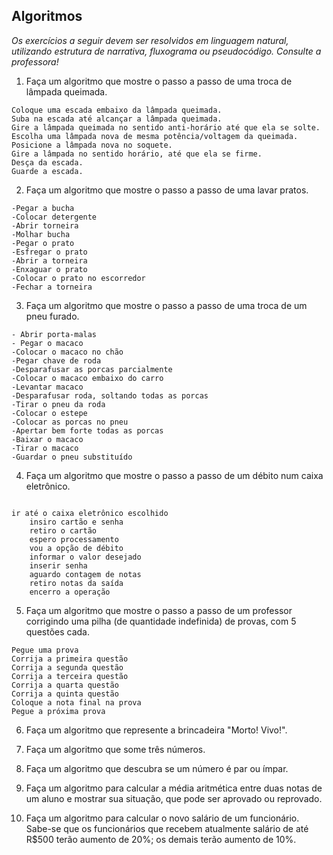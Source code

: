 ## Algoritmos

_Os exercícios a seguir devem ser resolvidos em linguagem natural, utilizando estrutura de narrativa, fluxograma ou pseudocódigo. Consulte a professora!_

1. Faça um algoritmo que mostre o passo a passo de uma troca de lâmpada queimada.

```
Coloque uma escada embaixo da lâmpada queimada. 
Suba na escada até alcançar a lâmpada queimada. 
Gire a lâmpada queimada no sentido anti-horário até que ela se solte. 
Escolha uma lâmpada nova de mesma potência/voltagem da queimada.
Posicione a lâmpada nova no soquete. 
Gire a lâmpada no sentido horário, até que ela se firme. 
Desça da escada. 
Guarde a escada.

```

2. Faça um algoritmo que mostre o passo a passo de uma lavar pratos.
```
-Pegar a bucha 
-Colocar detergente
-Abrir torneira
-Molhar bucha
-Pegar o prato
-Esfregar o prato
-Abrir a torneira 
-Enxaguar o prato
-Colocar o prato no escorredor
-Fechar a torneira
```

3. Faça um algoritmo que mostre o passo a passo de uma troca de um pneu furado.
```
- Abrir porta-malas 
- Pegar o macaco
-Colocar o macaco no chão 
-Pegar chave de roda 
-Desparafusar as porcas parcialmente 
-Colocar o macaco embaixo do carro
-Levantar macaco
-Desparafusar roda, soltando todas as porcas
-Tirar o pneu da roda 
-Colocar o estepe
-Colocar as porcas no pneu
-Apertar bem forte todas as porcas 
-Baixar o macaco
-Tirar o macaco
-Guardar o pneu substituído
```

4. Faça um algoritmo que mostre o passo a passo de um débito num caixa eletrônico.
```

ir até o caixa eletrônico escolhido 
	insiro cartão e senha
	retiro o cartão  
	espero processamento
	vou a opção de débito 
	informar o valor desejado 
	inserir senha 
	aguardo contagem de notas
	retiro notas da saída 
	encerro a operação
```
5. Faça um algoritmo que mostre o passo a passo de um professor corrigindo uma pilha (de quantidade indefinida) de provas, com 5 questões cada.
```
Pegue uma prova
Corrija a primeira questão 
Corrija a segunda questão 
Corrija a terceira questão 
Corrija a quarta questão
Corrija a quinta questão 
Coloque a nota final na prova
Pegue a próxima prova
```

6. Faça um algoritmo que represente a brincadeira "Morto! Vivo!".

7. Faça um algoritmo que some três números.

8. Faça um algoritmo que descubra se um número é par ou ímpar.

9. Faça um algoritmo para calcular a média aritmética entre duas notas de um aluno e mostrar sua situação, que pode ser aprovado ou reprovado.

10. Faça um algoritmo para calcular o novo salário de um funcionário. Sabe-se que os funcionários que recebem atualmente salário de até R$500 terão aumento de 20%; os demais terão aumento de 10%.
